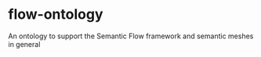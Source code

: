 # flow-ontology

An ontology to support the Semantic Flow framework and semantic meshes in general



